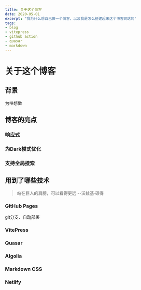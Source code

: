 ```yaml
---
title: 关于这个博客
date: 2020-05-01
excerpt: "我为什么想自己做一个博客，以及我是怎么搭建起来这个博客网站的"
tags:
- blog
- vitepress
- github action
- quasar
- markdown
---
```

# 关于这个博客

## 背景
为啥想做
## 博客的亮点
### 响应式
### 为Dark模式优化
### 支持全局搜索

## 用到了哪些技术
> 站在巨人的肩膀，可以看得更远 --沃兹基·硕得
### GitHub Pages
git分支、自动部署
### VitePress
### Quasar
### Algolia
### Markdown CSS
### Netlify